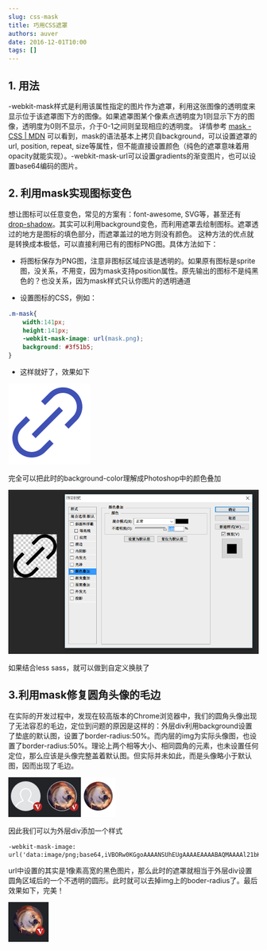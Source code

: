 ```yaml
---
slug: css-mask
title: 巧用CSS遮罩
authors: auver
date: 2016-12-01T10:00
tags: []
---
```


## 1. 用法 ##
-webkit-mask样式是利用该属性指定的图片作为遮罩，利用这张图像的透明度来显示位于该遮罩图下方的图像。如果遮罩图某个像素点透明度为1则显示下方的图像，透明度为0则不显示，介于0-1之间则呈现相应的透明度。
详情参考 [mask - CSS | MDN][1]
可以看到，mask的语法基本上拷贝自background，可以设置遮罩的url, position, repeat, size等属性，但不能直接设置颜色（纯色的遮罩意味着用opacity就能实现）。-webkit-mask-url可以设置gradients的渐变图片，也可以设置base64编码的图片。
## 2. 利用mask实现图标变色 ##
想让图标可以任意变色，常见的方案有：font-awesome, SVG等，甚至还有[drop-shadow][2]。其实可以利用background变色，而利用遮罩去绘制图标。遮罩透过的地方是图标的填色部分，而遮罩盖过的地方则没有颜色。
这种方法的优点就是转换成本极低，可以直接利用已有的图标PNG图。具体方法如下：

 - 将图标保存为PNG图，注意非图标区域应该是透明的。如果原有图标是sprite图，没关系，不用变，因为mask支持position属性。原先输出的图标不是纯黑色的？也没关系，因为mask样式只认你图片的透明通道

 - 设置图标的CSS，例如：

<!-- truncate -->

```css
.m-mask{
	width:141px;
	height:141px;
	-webkit-mask-image: url(mask.png);
	background: #3f51b5;
}
```
  
 - 这样就好了，效果如下

![link](./link.png)

完全可以把此时的background-color理解成Photoshop中的颜色叠加

![ps](./ps.png)

如果结合less sass，就可以做到自定义换肤了
## 3.利用mask修复圆角头像的毛边 ##
在实际的开发过程中，发现在较高版本的Chrome浏览器中，我们的圆角头像出现了无法容忍的毛边，定位到问题的原因是这样的：外层div利用background设置了垫底的默认图，设置了border-radius:50%。而内层的img为实际头像图，也设置了border-radius:50%。理论上两个相等大小、相同圆角的元素，也未设置任何定位，那么应该是头像完整盖着默认图。但实际并未如此，而是头像略小于默认图，因而出现了毛边。

![avatar](./avatar.jpg)

因此我们可以为外层div添加一个样式
```
-webkit-mask-image: url('data:image/png;base64,iVBORw0KGgoAAAANSUhEUgAAAAEAAAABAQMAAAAl21bKAAAAA1BMVEUAAACnej3aAAAACklEQVQI12NgAAAAAgAB4iG8MwAAAABJRU5ErkJggg==')
```
url中设置的其实是1像素高宽的黑色图片，那么此时的遮罩就相当于外层div设置圆角区域后的一个不透明的圆形。此时就可以去掉img上的boder-radius了。最后效果如下，完美！

![avatar](./avatar.png)


  [1]: https://developer.mozilla.org/en-US/docs/Web/CSS/mask
  [2]: http://www.zhangxinxu.com/wordpress/2016/06/png-icon-change-color-by-css/
